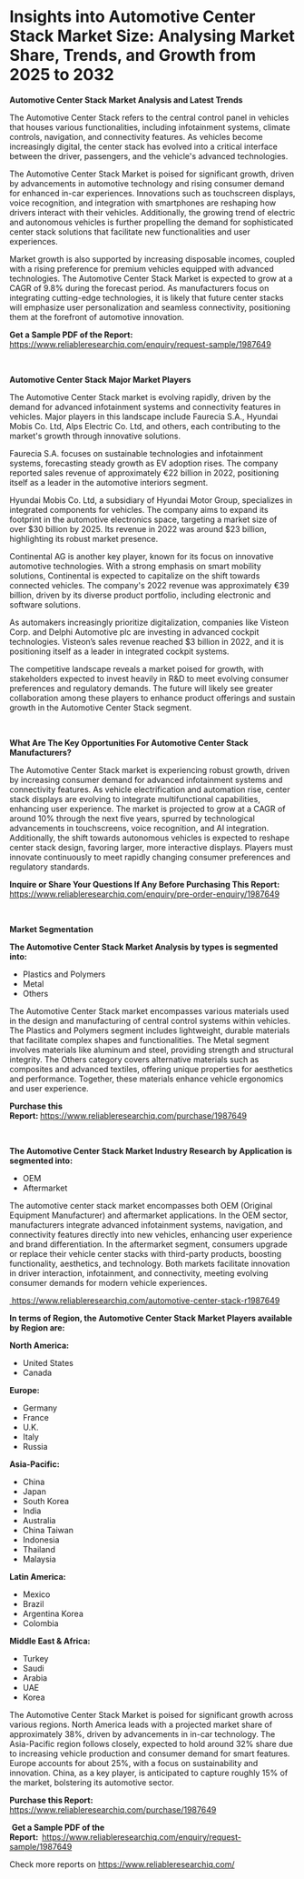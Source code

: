 <p><h1>Insights into Automotive Center Stack Market Size: Analysing Market Share, Trends, and Growth from 2025 to 2032</h1></p><p><strong>Automotive Center Stack Market Analysis and Latest Trends</strong></p>
<p><p>The Automotive Center Stack refers to the central control panel in vehicles that houses various functionalities, including infotainment systems, climate controls, navigation, and connectivity features. As vehicles become increasingly digital, the center stack has evolved into a critical interface between the driver, passengers, and the vehicle's advanced technologies.</p><p>The Automotive Center Stack Market is poised for significant growth, driven by advancements in automotive technology and rising consumer demand for enhanced in-car experiences. Innovations such as touchscreen displays, voice recognition, and integration with smartphones are reshaping how drivers interact with their vehicles. Additionally, the growing trend of electric and autonomous vehicles is further propelling the demand for sophisticated center stack solutions that facilitate new functionalities and user experiences.</p><p>Market growth is also supported by increasing disposable incomes, coupled with a rising preference for premium vehicles equipped with advanced technologies. The Automotive Center Stack Market is expected to grow at a CAGR of 9.8% during the forecast period. As manufacturers focus on integrating cutting-edge technologies, it is likely that future center stacks will emphasize user personalization and seamless connectivity, positioning them at the forefront of automotive innovation.</p></p>
<p><strong>Get a Sample PDF of the Report:&nbsp;</strong> <a href="https://www.reliableresearchiq.com/enquiry/request-sample/1987649?utm_campaign=3513&utm_medium=2&utm_source=Github&utm_content=ia&utm_term=31032025&utm_id=automotive-center-stack">https://www.reliableresearchiq.com/enquiry/request-sample/1987649</a></p>
<p>&nbsp;</p>
<p><strong>Automotive Center Stack Major Market Players</strong></p>
<p><p>The Automotive Center Stack market is evolving rapidly, driven by the demand for advanced infotainment systems and connectivity features in vehicles. Major players in this landscape include Faurecia S.A., Hyundai Mobis Co. Ltd, Alps Electric Co. Ltd, and others, each contributing to the market's growth through innovative solutions.</p><p>Faurecia S.A. focuses on sustainable technologies and infotainment systems, forecasting steady growth as EV adoption rises. The company reported sales revenue of approximately €22 billion in 2022, positioning itself as a leader in the automotive interiors segment.</p><p>Hyundai Mobis Co. Ltd, a subsidiary of Hyundai Motor Group, specializes in integrated components for vehicles. The company aims to expand its footprint in the automotive electronics space, targeting a market size of over $30 billion by 2025. Its revenue in 2022 was around $23 billion, highlighting its robust market presence.</p><p>Continental AG is another key player, known for its focus on innovative automotive technologies. With a strong emphasis on smart mobility solutions, Continental is expected to capitalize on the shift towards connected vehicles. The company's 2022 revenue was approximately €39 billion, driven by its diverse product portfolio, including electronic and software solutions.</p><p>As automakers increasingly prioritize digitalization, companies like Visteon Corp. and Delphi Automotive plc are investing in advanced cockpit technologies. Visteon’s sales revenue reached $3 billion in 2022, and it is positioning itself as a leader in integrated cockpit systems.</p><p>The competitive landscape reveals a market poised for growth, with stakeholders expected to invest heavily in R&D to meet evolving consumer preferences and regulatory demands. The future will likely see greater collaboration among these players to enhance product offerings and sustain growth in the Automotive Center Stack segment.</p></p>
<p>&nbsp;</p>
<p><strong>What Are The Key Opportunities For Automotive Center Stack Manufacturers?</strong></p>
<p><p>The Automotive Center Stack market is experiencing robust growth, driven by increasing consumer demand for advanced infotainment systems and connectivity features. As vehicle electrification and automation rise, center stack displays are evolving to integrate multifunctional capabilities, enhancing user experience. The market is projected to grow at a CAGR of around 10% through the next five years, spurred by technological advancements in touchscreens, voice recognition, and AI integration. Additionally, the shift towards autonomous vehicles is expected to reshape center stack design, favoring larger, more interactive displays. Players must innovate continuously to meet rapidly changing consumer preferences and regulatory standards.</p></p>
<p><strong>Inquire or Share Your Questions If Any Before Purchasing This Report:</strong> <a href="https://www.reliableresearchiq.com/enquiry/pre-order-enquiry/1987649?utm_campaign=3513&utm_medium=2&utm_source=Github&utm_content=ia&utm_term=31032025&utm_id=automotive-center-stack">https://www.reliableresearchiq.com/enquiry/pre-order-enquiry/1987649</a></p>
<p>&nbsp;</p>
<p><strong>Market Segmentation</strong></p>
<p><strong>The Automotive Center Stack Market Analysis by types is segmented into:</strong></p>
<p><ul><li>Plastics and Polymers</li><li>Metal</li><li>Others</li></ul></p>
<p><p>The Automotive Center Stack market encompasses various materials used in the design and manufacturing of central control systems within vehicles. The Plastics and Polymers segment includes lightweight, durable materials that facilitate complex shapes and functionalities. The Metal segment involves materials like aluminum and steel, providing strength and structural integrity. The Others category covers alternative materials such as composites and advanced textiles, offering unique properties for aesthetics and performance. Together, these materials enhance vehicle ergonomics and user experience.</p></p>
<p><strong>Purchase this Report:&nbsp;</strong><a href="https://www.reliableresearchiq.com/purchase/1987649?utm_campaign=3513&utm_medium=2&utm_source=Github&utm_content=ia&utm_term=31032025&utm_id=automotive-center-stack">https://www.reliableresearchiq.com/purchase/1987649</a></p>
<p>&nbsp;</p>
<p><strong>The Automotive Center Stack Market Industry Research by Application is segmented into:</strong></p>
<p><ul><li>OEM</li><li>Aftermarket</li></ul></p>
<p><p>The automotive center stack market encompasses both OEM (Original Equipment Manufacturer) and aftermarket applications. In the OEM sector, manufacturers integrate advanced infotainment systems, navigation, and connectivity features directly into new vehicles, enhancing user experience and brand differentiation. In the aftermarket segment, consumers upgrade or replace their vehicle center stacks with third-party products, boosting functionality, aesthetics, and technology. Both markets facilitate innovation in driver interaction, infotainment, and connectivity, meeting evolving consumer demands for modern vehicle experiences.</p></p>
<p><a href="https://www.reliableresearchiq.com/automotive-center-stack-r1987649?utm_campaign=3513&utm_medium=2&utm_source=Github&utm_content=ia&utm_term=31032025&utm_id=automotive-center-stack">&nbsp;https://www.reliableresearchiq.com/automotive-center-stack-r1987649</a></p>
<p><strong>In terms of Region, the Automotive Center Stack Market Players available by Region are:</strong></p>
<p>
    <p> <strong> North America: </strong>
        <ul>
            <li>United States</li>
            <li>Canada</li>
        </ul>
        </p> 
    <p> <strong> Europe: </strong>
        <ul>
            <li>Germany</li>
            <li>France</li>
            <li>U.K.</li>
            <li>Italy</li>
            <li>Russia</li>
        </ul>
        </p> 
    <p> <strong> Asia-Pacific: </strong>
        <ul>
            <li>China</li>
            <li>Japan</li>
            <li>South Korea</li>
            <li>India</li>
            <li>Australia</li>
            <li>China Taiwan</li>
            <li>Indonesia</li>
            <li>Thailand</li>
            <li>Malaysia</li>
        </ul>
        </p> 
    <p> <strong> Latin America: </strong>
        <ul>
            <li>Mexico</li>
            <li>Brazil</li>
            <li>Argentina Korea</li>
            <li>Colombia</li>
        </ul>
        </p> 
    <p> <strong> Middle East & Africa: </strong>
        <ul>
            <li>Turkey</li>
            <li>Saudi</li>
            <li>Arabia</li>
            <li>UAE</li>
            <li>Korea</li>
        </ul>
    </p>
    </p>
<p><p>The Automotive Center Stack Market is poised for significant growth across various regions. North America leads with a projected market share of approximately 38%, driven by advancements in in-car technology. The Asia-Pacific region follows closely, expected to hold around 32% share due to increasing vehicle production and consumer demand for smart features. Europe accounts for about 25%, with a focus on sustainability and innovation. China, as a key player, is anticipated to capture roughly 15% of the market, bolstering its automotive sector.</p></p>
<p><strong>Purchase this Report: </strong><a href="https://www.reliableresearchiq.com/purchase/1987649?utm_campaign=3513&utm_medium=2&utm_source=Github&utm_content=ia&utm_term=31032025&utm_id=automotive-center-stack">https://www.reliableresearchiq.com/purchase/1987649</a></p>
<p>&nbsp;<strong>Get a Sample PDF of the Report:&nbsp;&nbsp;</strong><a href="https://www.reliableresearchiq.com/enquiry/request-sample/1987649?utm_campaign=3513&utm_medium=2&utm_source=Github&utm_content=ia&utm_term=31032025&utm_id=automotive-center-stack">https://www.reliableresearchiq.com/enquiry/request-sample/1987649</a></p>
<p><strong></strong></p>
<p>Check more reports on <a href="https://www.reliableresearchiq.com/?utm_campaign=3513&utm_medium=2&utm_source=Github&utm_content=ia&utm_term=31032025&utm_id=automotive-center-stack">https://www.reliableresearchiq.com/</a></p>